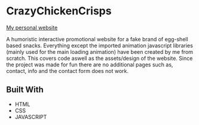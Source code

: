 # CrazyChickenCrisps

 [My personal website](https://williamkalin.netlify.com/)

A humoristic interactive promotional website for a fake brand of egg-shell based snacks. Everything except the imported animation javascript libraries (mainly used for the main loading animation) have been created by me from scratch. This covers code aswell as the assets/design of the website. Since the project was made for fun there are no additional pages such as, contact, info and the contact form does not work.



## Built With

*  HTML
*  CSS
*  JAVASCRIPT


